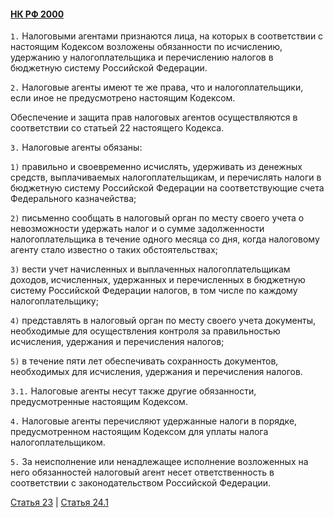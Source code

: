 #### [НК РФ 2000](https://lalawland.github.io/eurasia/russia/taxes)

`1.` Налоговыми агентами признаются лица, на которых в соответствии с настоящим Кодексом возложены обязанности по исчислению, удержанию у налогоплательщика и перечислению налогов в бюджетную систему Российской Федерации.

`2.` Налоговые агенты имеют те же права, что и налогоплательщики, если иное не предусмотрено настоящим Кодексом.

Обеспечение и защита прав налоговых агентов осуществляются в соответствии со статьей 22 настоящего Кодекса.

`3.` Налоговые агенты обязаны:

`1)` правильно и своевременно исчислять, удерживать из денежных средств, выплачиваемых налогоплательщикам, и перечислять налоги в бюджетную систему Российской Федерации на соответствующие счета Федерального казначейства;

`2)` письменно сообщать в налоговый орган по месту своего учета о невозможности удержать налог и о сумме задолженности налогоплательщика в течение одного месяца со дня, когда налоговому агенту стало известно о таких обстоятельствах;

`3)` вести учет начисленных и выплаченных налогоплательщикам доходов, исчисленных, удержанных и перечисленных в бюджетную систему Российской Федерации налогов, в том числе по каждому налогоплательщику;

`4)` представлять в налоговый орган по месту своего учета документы, необходимые для осуществления контроля за правильностью исчисления, удержания и перечисления налогов;

`5)` в течение пяти лет обеспечивать сохранность документов, необходимых для исчисления, удержания и перечисления налогов.

`3.1.` Налоговые агенты несут также другие обязанности, предусмотренные настоящим Кодексом.

`4.` Налоговые агенты перечисляют удержанные налоги в порядке, предусмотренном настоящим Кодексом для уплаты налога налогоплательщиком.

`5.` За неисполнение или ненадлежащее исполнение возложенных на него обязанностей налоговый агент несет ответственность в соответствии с законодательством Российской Федерации.

[Статья 23](https://lalawland.github.io/eurasia/russia/taxes/art23) | [Статья 24.1](https://lalawland.github.io/eurasia/russia/taxes/art24.1)
